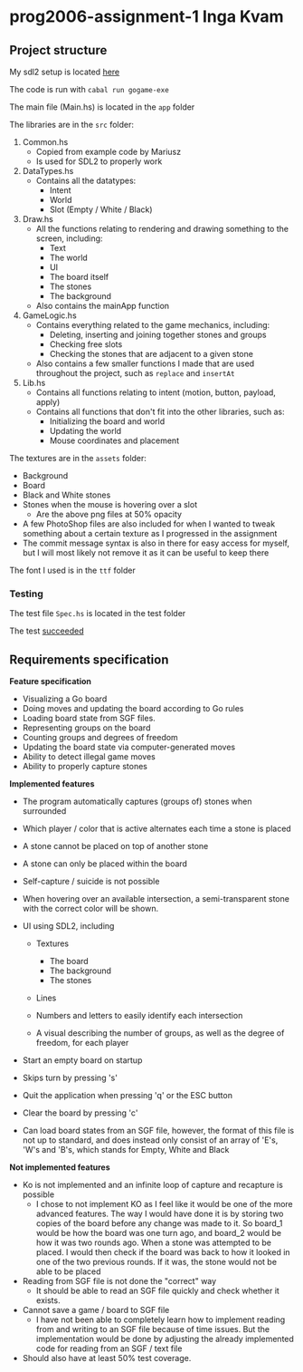 # prog2006-assignment-1 Inga Kvam

## Project structure

My sdl2 setup is located [here](https://github.com/ingakv/sdlpain)

The code is run with `cabal run gogame-exe`

The main file (Main.hs) is located in the `app` folder

The libraries are in the `src` folder:

1. Common.hs
   - Copied from example code by Mariusz
   - Is used for SDL2 to properly work
2. DataTypes.hs
   - Contains all the datatypes:
     - Intent
     - World
     - Slot (Empty / White / Black)
3. Draw.hs
   - All the functions relating to rendering and drawing something to the screen, including:
     - Text
     - The world
     - UI
     - The board itself
     - The stones
     - The background
   - Also contains the mainApp function
4. GameLogic.hs
   - Contains everything related to the game mechanics, including:
     - Deleting, inserting and joining together stones and groups
     - Checking free slots
     - Checking the stones that are adjacent to a given stone
   - Also contains a few smaller functions I made that are used throughout the project, such as `replace` and `insertAt`
5. Lib.hs
   - Contains all functions relating to intent (motion, button, payload, apply)
   - Contains all functions that don't fit into the other libraries, such as:
     - Initializing the board and world
     - Updating the world
     - Mouse coordinates and placement

The textures are in the `assets` folder:

- Background
- Board
- Black and White stones
- Stones when the mouse is hovering over a slot
  - Are the above png files at 50% opacity
- A few PhotoShop files are also included for when I wanted to tweak something about a certain texture as I progressed in the assignment
- The commit message syntax is also in there for easy access for myself, but I will most likely not remove it as it can be useful to keep there

The font I used is in the `ttf` folder

### Testing

The test file `Spec.hs` is located in the test folder

The test [succeeded](test/gogame-0.1.0.0-gogame-test.log)

## Requirements specification

**Feature specification**

* Visualizing a Go board
* Doing moves and updating the board according to Go rules
* Loading board state from SGF files.
* Representing groups on the board
* Counting groups and degrees of freedom
* Updating the board state via computer-generated moves
* Ability to detect illegal game moves
* Ability to properly capture stones

**Implemented features**

* The program automatically captures (groups of) stones when surrounded
* Which player / color that is active alternates each time a stone is placed
* A stone cannot be placed on top of another stone
* A stone can only be placed within the board
* Self-capture / suicide is not possible
* When hovering over an available intersection, a semi-transparent stone with the correct color will be shown.
* UI using SDL2, including

  * Textures

    * The board
    * The background
    * The stones
  * Lines
  * Numbers and letters to easily identify each intersection
  * A visual describing the number of groups, as well as the degree of freedom, for each player
* Start an empty board on startup
* Skips turn by pressing 's'
* Quit the application when pressing 'q' or the ESC button
* Clear the board by pressing 'c'
* Can load board states from an SGF file, however, the format of this file is not up to standard, and does instead only consist of an array of 'E's, 'W's and 'B's, which stands for Empty, White and Black

**Not implemented features**

* Ko is not implemented and an infinite loop of capture and recapture is possible
  * I chose to not implement KO as I feel like it would be one of the more advanced features. The way I would have done it is by storing two copies of the board before any change was made to it. So board_1 would be how the board was one turn ago, and board_2 would be how it was two rounds ago. When a stone was attempted to be placed. I would then check if the board was back to how it looked in one of the two previous rounds. If it was, the stone would not be able to be placed
* Reading from SGF file is not done the "correct" way
  * It should be able to read an SGF file quickly and check whether it exists.
* Cannot save a game / board to SGF file
  * I have not been able to completely learn how to implement reading from and writing to an SGF file because of time issues. But the implementation would be done by adjusting the already implemented code for reading from an SGF / text file
* Should also have at least 50% test coverage.
